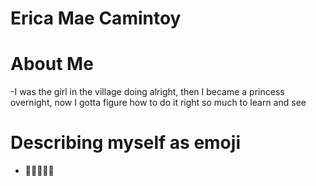 # Erica Mae Camintoy

 # About Me 
-I was the girl in the village doing alright, then I became a princess overnight, now I gotta figure how to do it right so much to learn and see

# Describing myself as emoji 
- 🍥🍬🌺🐽💓
